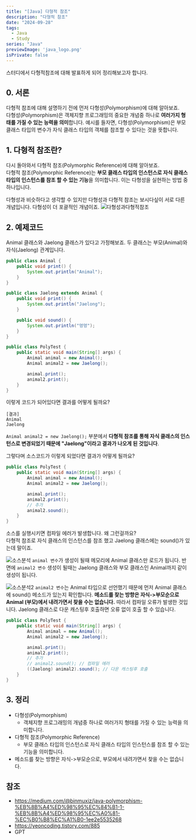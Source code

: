 ```yaml
---
title: "[Java] 다형적 참조"
description: "다형적 참조"
date: "2024-09-28"
tags:
  - Java
  - Study
series: "Java"
previewImage: 'java_logo.png'
isPrivate: false
---
```


스터디에서 다형적참조에 대해 발표하게 되어 정리해보고자 합니다.

## 0. 서론

다형적 참조에 대해 설명하기 전에 먼저 다형성(Polymorphism)에 대해 알아보죠.   
다형성(Polymorphism)은 객체지향 프로그래밍의 중요한 개념중 하나로 **여러가지 형태를 가질 수 있는 능력을 의미**합니다. 예시를 들자면, 다형성(Polymorphism)은 부모 클래스 타입의 변수가 자식 클래스 타입의 객체를 참조할 수 있다는 것을 뜻합니다.

## 1. 다형적 참조란?

다시 돌아와서 다형적 참조(Polymorphic Reference)에 대해 알아보죠.   
다형적 참조(Polymorphic Reference)는 **부모 클래스 타입의 인스턴스로 자식 클래스 타입의 인스턴스를 참조 할 수 있는 기능**을 의미합니다. 이는 다형성을 실현하는 방법 중 하나입니다.

다형성과 비슷하다고 생각할 수 있지만 다형성과 다형적 참조는 보시다싶이 서로 다른 개념입니다. 
다형성이 더 포괄적인 개념이죠.
![다형성과다형적참조](/1.png)

## 2. 예제코드

Animal 클래스와 Jaelong 클래스가 있다고 가정해보죠. 
두 클래스는 부모(Animal)와 자식(Jaelong) 관계입니다.

```java
public class Animal {
    public void print() {
        System.out.println("Animal");
    }
}
```
```java
public class Jaelong extends Animal {
    public void print() {
        System.out.println("Jaelong");
    }

    public void sound() {
        System.out.println("멍멍");
    }
}
```

```java
public class PolyTest {
    public static void main(String[] args) {
        Animal animal = new Animal();
        Animal animal2 = new Jaelong();

        animal.print();
        animal2.print();
    }
}
```

이렇게 코드가 되어있다면 결과를 어떻게 될까요?

```
[결과]
Animal
Jaelong
```

`Animal animal2 = new Jaelong();` 부분에서 **다형적 참조를 통해 자식 클래스의 인스턴스로 변경되었기 때문에 "Jaelong"이라고 결과가 나오게 된 것입니다**.

그렇다며 소스코드가 이렇게 되었다면 결과가 어떻게 될까요?

```java
public class PolyTest {
    public static void main(String[] args) {
        Animal animal = new Animal();
        Animal animal2 = new Jaelong();

        animal.print();
        animal2.print();
        // 추가
        animal2.sound();
    }
}
```

소스를 실행시키면 컴파일 에러가 발생합니다. 왜 그런걸까요?   
다형적 참조로 자식 클래스의 인스턴스를 참조 했고 Jaelong 클래스에는 sound()가 있는데 말이죠.

![소스분석](/2.png)
`animal 변수`가 생성이 될때 메모리에 Animal 클래스만 로드가 됩니다. 반면에 `animal2 변수` 생성이 될때는 Jaelong 클래스와 부모 클래스인 Animal까지 같이 생성이 됩니다. 

![소스분석2](/3.png)
`animal2 변수`는 Animal 타입으로 선언했기 때문에 먼저 Animal 클래스에 sound() 메소드가 있는지 확인합니다. **메소드를 찾는 방향은 자식->부모순으로 Animal (부모)에서 내려가면서 찾을 수는 없습니다.** 따라서 컴파일 오류가 발생한 것입니다. Jaelong 클래스로 다운 캐스팅후 호출하면 오류 없이 호출 할 수 있습니다.

```java
public class PolyTest {
    public static void main(String[] args) {
        Animal animal = new Animal();
        Animal animal2 = new Jaelong();

        animal.print();
        animal2.print();
        // 추가
        // animal2.sound(); // 컴파일 에러
        ((Jaelong) animal2).sound(); // 다운 캐스팅후 호출
    }
}
```

## 3. 정리

+ 다형성(Polymorphism)
   + 객체지향 프로그래밍의 개념중 하나로 여러가지 형태를 가질 수 있는 능력을 의미합니다. 
+ 다형적 참조(Polymorphic Reference)
   + 부모 클래스 타입의 인스턴스로 자식 클래스 타입의 인스턴스를 참조 할 수 있는 기능을 의미합니다. 
+ 메소드를 찾는 방향은 자식->부모순으로, 부모에서 내려가면서 찾을 수는 없습니다.


## 참조
+ https://medium.com/@binmuxiz/java-polymorphism-%EB%8B%A4%ED%98%95%EC%84%B1-1-%EB%8B%A4%ED%98%95%EC%A0%81-%EC%B0%B8%EC%A1%B0-1ee2e5535268
+ https://yeoncoding.tistory.com/885
+ GPT